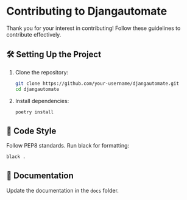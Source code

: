 # Contributing to Djangautomate

Thank you for your interest in contributing! Follow these guidelines to contribute effectively.

## 🛠️ Setting Up the Project
1. Clone the repository:
   ```bash
   git clone https://github.com/your-username/djangautomate.git
   cd djangautomate
   ```

2. Install dependencies:
   ```bash
   poetry install
   ```

## 📜 Code Style
Follow PEP8 standards.
Run black for formatting:
```bash
black .
```

## 📝 Documentation
Update the documentation in the `docs` folder.


